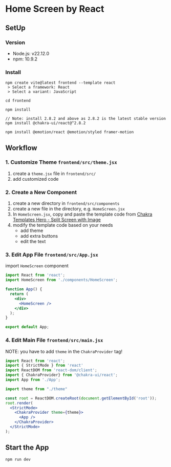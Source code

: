 # Home Screen by React


## SetUp
### Version
- Node.js: v22.12.0
- npm: 10.9.2
### Install
```linux
npm create vite@latest frontend --template react
 > Select a framework: React
 > Select a variant: JavaScript

cd frontend

npm install

// Note: install 2.8.2 and above as 2.8.2 is the latest stable version
npm install @chakra-ui/react@^2.8.2

npm install @emotion/react @emotion/styled framer-motion
```

## Workflow

### 1. Customize Theme `frontend/src/theme.jsx`
1. create a `theme.jsx` file in `frontend/src/`
2. add customized code

### 2. Create a New Component
1. create a new directory in `frontend/src/components`
2. create a new file in the directory, e.g. `HomeScreen.jsx`
3. In `HomeScreen.jsx`, copy and paste the template code from [Chakra Templates Hero - Split Screen with Image](https://chakra-templates.vercel.app/page-sections/hero)
4. modify the template code based on your needs
    - add theme
    - add extra buttons
    - edit the text

### 3. Edit App File `frontend/src/App.jsx`
import `HomeScreen` component
```jsx
import React from 'react';
import HomeScreen from './components/HomeScreen';

function App() {
  return (
    <div>
      <HomeScreen />
    </div>
  );
}

export default App;
```

### 4. Edit Main File `frontend/src/main.jsx`
NOTE: you have to add `theme` in the `ChakraProvider` tag!
```jsx
import React from 'react';
import { StrictMode } from 'react'
import ReactDOM from 'react-dom/client';
import { ChakraProvider} from '@chakra-ui/react';
import App from './App';

import theme from "./theme"

const root = ReactDOM.createRoot(document.getElementById('root'));
root.render(
  <StrictMode>
    <ChakraProvider theme={theme}>
      <App />
    </ChakraProvider>
  </StrictMode>
);
```

## Start the App
```linux
npm run dev
```